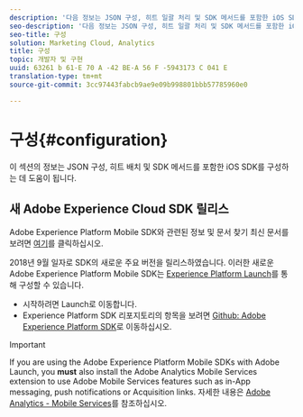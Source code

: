 ```yaml
---
description: '다음 정보는 JSON 구성, 히트 일괄 처리 및 SDK 메서드를 포함한 iOS SDK를 구성하는 데 도움이 됩니다. '
seo-description: '다음 정보는 JSON 구성, 히트 일괄 처리 및 SDK 메서드를 포함한 iOS SDK를 구성하는 데 도움이 됩니다. '
seo-title: 구성
solution: Marketing Cloud, Analytics
title: 구성
topic: 개발자 및 구현
uuid: 63261 b 61-E 70 A -42 BE-A 56 F -5943173 C 041 E
translation-type: tm+mt
source-git-commit: 3cc97443fabcb9ae9e09b998801bbb57785960e0

---
```



# 구성{#configuration}

이 섹션의 정보는 JSON 구성, 히트 배치 및 SDK 메서드를 포함한 iOS SDK를 구성하는 데 도움이 됩니다.

## 새 Adobe Experience Cloud SDK 릴리스

Adobe Experience Platform Mobile SDK와 관련된 정보 및 문서 찾기 최신 문서를 보려면 [여기](https://aep-sdks.gitbook.io/docs/)를 클릭하십시오.

2018년 9월 일자로 SDK의 새로운 주요 버전을 릴리스하였습니다. 이러한 새로운 Adobe Experience Platform Mobile SDK는 [Experience Platform Launch](https://www.adobe.com/experience-platform/launch.html)를 통해 구성할 수 있습니다.

* 시작하려면 Launch로 이동합니다.
* Experience Platform SDK 리포지토리의 항목을 보려면 [Github: Adobe Experience Platform SDK](https://github.com/Adobe-Marketing-Cloud/acp-sdks)로 이동하십시오.

>[!IMPORTANT]
>
> If you are using the Adobe Experience Platform Mobile SDKs with Adobe Launch, you **must** also install the Adobe Analytics Mobile Services extension to use Adobe Mobile Services features such as in-App messaging, push notifications or Acquisition links. 자세한 내용은 [Adobe Analytics - Mobile Services](https://aep-sdks.gitbook.io/docs/using-mobile-extensions/adobe-analytics-mobile-services)를 참조하십시오.